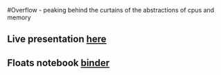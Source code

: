 #Overflow - peaking behind the curtains of the abstractions of cpus and memory

## Live presentation [here](https://alonisser.github.io/overflow/#1)

## Floats notebook [binder](https://mybinder.org/v2/gh/tutorials-4newbies/overflow/main?filepath=floating_points_pain.ipynb)
